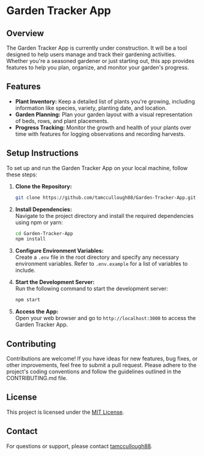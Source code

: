 # Garden Tracker App

## Overview
The Garden Tracker App is currently under construction. It will be a tool designed to help users manage and track their gardening activities. Whether you're a seasoned gardener or just starting out, this app provides features to help you plan, organize, and monitor your garden's progress.

## Features
- **Plant Inventory:** Keep a detailed list of plants you're growing, including information like species, variety, planting date, and location.
- **Garden Planning:** Plan your garden layout with a visual representation of beds, rows, and plant placements.
- **Progress Tracking:** Monitor the growth and health of your plants over time with features for logging observations and recording harvests.


## Setup Instructions
To set up and run the Garden Tracker App on your local machine, follow these steps:

1. **Clone the Repository:**  
   ```bash
   git clone https://github.com/tamccullough88/Garden-Tracker-App.git
   ```

2. **Install Dependencies:**  
   Navigate to the project directory and install the required dependencies using npm or yarn:
   ```bash
   cd Garden-Tracker-App
   npm install
   ```

3. **Configure Environment Variables:**  
   Create a `.env` file in the root directory and specify any necessary environment variables. Refer to `.env.example` for a list of variables to include.

4. **Start the Development Server:**  
   Run the following command to start the development server:
   ```bash
   npm start
   ```

5. **Access the App:**  
   Open your web browser and go to `http://localhost:3000` to access the Garden Tracker App.

## Contributing
Contributions are welcome! If you have ideas for new features, bug fixes, or other improvements, feel free to submit a pull request. Please adhere to the project's coding conventions and follow the guidelines outlined in the CONTRIBUTING.md file.

## License
This project is licensed under the [MIT License](LICENSE).

## Contact
For questions or support, please contact [tamccullough88](https://github.com/tamccullough88).
